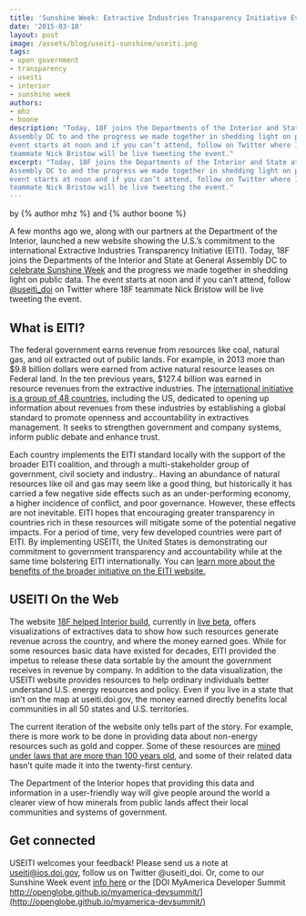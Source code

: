 ```yaml
---
title: 'Sunshine Week: Extractive Industries Transparency Initiative Event'
date: '2015-03-18'
layout: post
image: /assets/blog/useiti-sunshine/useiti.png
tags: 
- open government
- transparency
- useiti
- interior
- sunshine week
authors:
- mhz
- boone
description: "Today, 18F joins the Departments of the Interior and State at General
Assembly DC to and the progress we made together in shedding light on public data. The
event starts at noon and if you can’t attend, follow on Twitter where 18F
teammate Nick Bristow will be live tweeting the event."
excerpt: "Today, 18F joins the Departments of the Interior and State at General
Assembly DC to and the progress we made together in shedding light on public data. The
event starts at noon and if you can’t attend, follow on Twitter where 18F
teammate Nick Bristow will be live tweeting the event."
---
```

 by {% author mhz %} and {% author boone %}

A few months ago we, along with our partners at the Department of the
Interior, launched a new website showing the U.S.’s commitment to the
international Extractive Industries Transparency Initiative (EITI).
Today, 18F joins the Departments of the Interior and State at General
Assembly DC to [celebrate Sunshine
Week](https://www.eventbrite.com/e/celebrating-sunshine-week-shining-light-on-us-foreign-assistance-us-extractive-industries-tickets-16023629106)
and the progress we made together in shedding light on public data. The
event starts at noon and if you can’t attend, follow
[@useiti\_doi](https://twitter.com/useiti_doi) on Twitter where 18F
teammate Nick Bristow will be live tweeting the event.

## What is EITI?

The federal government earns revenue from resources like coal, natural
gas, and oil extracted out of public lands. For example, in 2013 more
than $9.8 billion dollars were earned from active natural resource
leases on Federal land. In the ten previous years, $127.4 billion was
earned in resource revenues from the extractive industries. The
[international initiative is a group of 48
countries,](https://eiti.org) including the US, dedicated to opening up
information about revenues from these industries by establishing a
global standard to promote openness and accountability in extractives
management. It seeks to strengthen government and company systems,
inform public debate and enhance trust.

Each country implements the EITI standard locally with the support of
the broader EITI coalition, and through a multi-stakeholder group of
government, civil society and industry.. Having an abundance of natural
resources like oil and gas may seem like a good thing, but historically
it has carried a few negative side effects such as an under-performing
economy, a higher incidence of conflict, and poor governance. However,
these effects are not inevitable. EITI hopes that encouraging greater
transparency in countries rich in these resources will mitigate some of
the potential negative impacts. For a period of time, very few developed
countries were part of EITI. By implementing USEITI, the United States
is demonstrating our commitment to government transparency and
accountability while at the same time bolstering EITI internationally.
You can [learn more about the benefits of the broader initiative on the
EITI
website](https://eiti.org/eiti/benefits)[.](https://eiti.org/eiti/benefits)

## USEITI On the Web

The website [18F helped Interior build](https://useiti.doi.gov),
currently in [live beta](https://18f.gsa.gov/dashboard/stages/),
offers visualizations of extractives data to show how such resources
generate revenue across the country, and where the money earned goes.
While for some resources basic data have existed for decades, EITI
provided the impetus to release these data sortable by the amount the
government receives in revenue by company. In addition to the data
visualization, the USEITI website provides resources to help ordinary
individuals better understand U.S. energy resources and policy. Even if
you live in a state that isn’t on the map at useiti.doi.gov, the money
earned directly benefits local communities in all 50 states and U.S.
territories.

The current iteration of the website only tells part of the story. For
example, there is more work to be done in providing data about
non-energy resources such as gold and copper. Some of these resources
are [mined under laws that are more than 100 years
old](http://en.wikipedia.org/wiki/General_Mining_Act_of_1872), and some
of their related data hasn’t quite made it into the twenty-first
century.

The Department of the Interior hopes that providing this data and
information in a user-friendly way will give people around the world a
clearer view of how minerals from public lands affect their local
communities and systems of government.

## Get connected

USEITI welcomes your feedback! Please send us a note at
[useiti@ios.doi.gov](mailto:useiti@ios.doi.gov), follow us on Twitter
@useiti\_doi. Or, come to our Sunshine Week event [info here](https://www.eventbrite.com/e/celebrating-sunshine-week-shining-light-on-us-foreign-assistance-us-extractive-industries-tickets-16023629106) or the
[DOI MyAmerica Developer Summit http://openglobe.github.io/myamerica-devsummit/](http://openglobe.github.io/myamerica-devsummit/)
